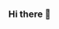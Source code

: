 ### Hi there 👋

<!--
**baashi2022/baashi2022** is a ✨ _special_ ✨ repository because its `README.md` (this file) appears on your GitHub profile.

Here are some ideas to get you started:

- 🔭 I’m currently working on lernen...
- 🌱 I’m currently learning .computer programieren..
- 👯 I’m looking to collaborate on ..ausbildung machen.
- 🤔 I’m looking for help with .weiter lernen..
- 💬 Ask me about ...gulcas
- 📫 How to reach me: .guulcas..
- 😄 Pronouns: ...
- ⚡ Fun fact: ...
-->
